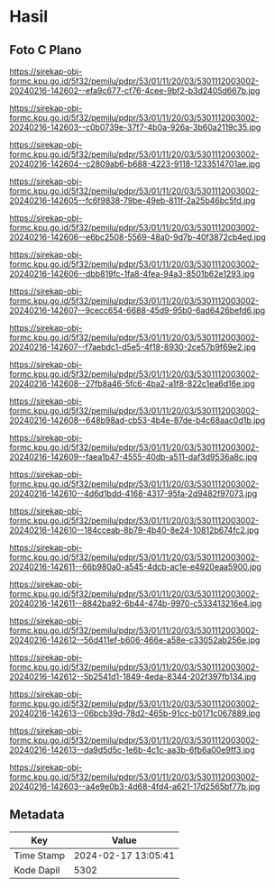 # Hasil

## Foto C Plano

https://sirekap-obj-formc.kpu.go.id/5f32/pemilu/pdpr/53/01/11/20/03/5301112003002-20240216-142602--efa9c677-cf76-4cee-9bf2-b3d2405d667b.jpg

https://sirekap-obj-formc.kpu.go.id/5f32/pemilu/pdpr/53/01/11/20/03/5301112003002-20240216-142603--c0b0739e-37f7-4b0a-926a-3b60a2119c35.jpg

https://sirekap-obj-formc.kpu.go.id/5f32/pemilu/pdpr/53/01/11/20/03/5301112003002-20240216-142604--c2809ab6-b688-4223-9118-1233514701ae.jpg

https://sirekap-obj-formc.kpu.go.id/5f32/pemilu/pdpr/53/01/11/20/03/5301112003002-20240216-142605--fc6f9838-79be-49eb-811f-2a25b46bc5fd.jpg

https://sirekap-obj-formc.kpu.go.id/5f32/pemilu/pdpr/53/01/11/20/03/5301112003002-20240216-142606--e6bc2508-5569-48a0-9d7b-40f3872cb4ed.jpg

https://sirekap-obj-formc.kpu.go.id/5f32/pemilu/pdpr/53/01/11/20/03/5301112003002-20240216-142606--dbb819fc-1fa8-4fea-94a3-8501b62e1293.jpg

https://sirekap-obj-formc.kpu.go.id/5f32/pemilu/pdpr/53/01/11/20/03/5301112003002-20240216-142607--9cecc654-6688-45d9-95b0-6ad6426befd6.jpg

https://sirekap-obj-formc.kpu.go.id/5f32/pemilu/pdpr/53/01/11/20/03/5301112003002-20240216-142607--f7aebdc1-d5e5-4f18-8930-2ce57b9f69e2.jpg

https://sirekap-obj-formc.kpu.go.id/5f32/pemilu/pdpr/53/01/11/20/03/5301112003002-20240216-142608--27fb8a46-5fc6-4ba2-a1f8-822c1ea6d16e.jpg

https://sirekap-obj-formc.kpu.go.id/5f32/pemilu/pdpr/53/01/11/20/03/5301112003002-20240216-142608--648b98ad-cb53-4b4e-87de-b4c68aac0d1b.jpg

https://sirekap-obj-formc.kpu.go.id/5f32/pemilu/pdpr/53/01/11/20/03/5301112003002-20240216-142609--faea1b47-4555-40db-a511-daf3d9536a8c.jpg

https://sirekap-obj-formc.kpu.go.id/5f32/pemilu/pdpr/53/01/11/20/03/5301112003002-20240216-142610--4d6d1bdd-4168-4317-95fa-2d9482f97073.jpg

https://sirekap-obj-formc.kpu.go.id/5f32/pemilu/pdpr/53/01/11/20/03/5301112003002-20240216-142610--184cceab-8b79-4b40-8e24-10812b674fc2.jpg

https://sirekap-obj-formc.kpu.go.id/5f32/pemilu/pdpr/53/01/11/20/03/5301112003002-20240216-142611--66b980a0-a545-4dcb-ac1e-e4920eaa5900.jpg

https://sirekap-obj-formc.kpu.go.id/5f32/pemilu/pdpr/53/01/11/20/03/5301112003002-20240216-142611--8842ba92-6b44-474b-9970-c533413216e4.jpg

https://sirekap-obj-formc.kpu.go.id/5f32/pemilu/pdpr/53/01/11/20/03/5301112003002-20240216-142612--56d411ef-b606-466e-a58e-c33052ab256e.jpg

https://sirekap-obj-formc.kpu.go.id/5f32/pemilu/pdpr/53/01/11/20/03/5301112003002-20240216-142612--5b2541d1-1849-4eda-8344-202f397fb134.jpg

https://sirekap-obj-formc.kpu.go.id/5f32/pemilu/pdpr/53/01/11/20/03/5301112003002-20240216-142613--06bcb39d-78d2-465b-91cc-b0171c067889.jpg

https://sirekap-obj-formc.kpu.go.id/5f32/pemilu/pdpr/53/01/11/20/03/5301112003002-20240216-142613--da9d5d5c-1e6b-4c1c-aa3b-6fb6a00e9ff3.jpg

https://sirekap-obj-formc.kpu.go.id/5f32/pemilu/pdpr/53/01/11/20/03/5301112003002-20240216-142603--a4e9e0b3-4d68-4fd4-a621-17d2565bf77b.jpg


## Metadata

| Key        | Value               |
| ---------- | ------------------- |
| Time Stamp | 2024-02-17 13:05:41 |
| Kode Dapil | 5302                |



